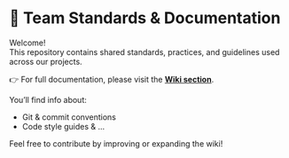 # 🧠 Team Standards & Documentation

Welcome!  
This repository contains shared standards, practices, and guidelines used across our projects.

👉 For full documentation, please visit the **[Wiki section]([../../wiki](https://github.com/Neurocage/wikineuro/wiki))**.

You’ll find info about:

- Git & commit conventions
- Code style guides
& ...

Feel free to contribute by improving or expanding the wiki!
